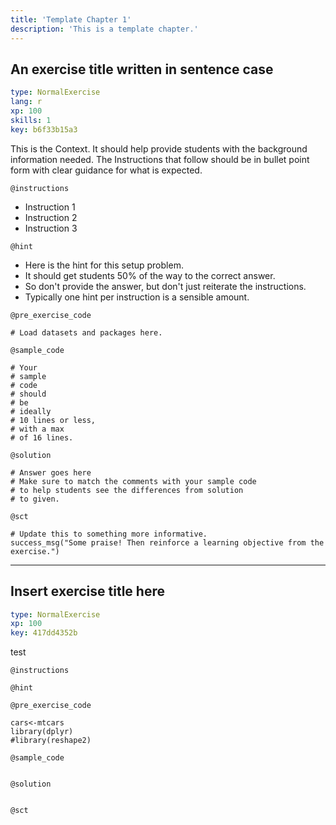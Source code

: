 ```yaml
---
title: 'Template Chapter 1'
description: 'This is a template chapter.'
---
```


## An exercise title written in sentence case

```yaml
type: NormalExercise 
lang: r
xp: 100 
skills: 1
key: b6f33b15a3   
```


This is the Context. It should help provide students with the background information needed.
The Instructions that follow should be in bullet point form with clear guidance for what is expected.


`@instructions`
- Instruction 1
- Instruction 2
- Instruction 3

`@hint`
- Here is the hint for this setup problem. 
- It should get students 50% of the way to the correct answer.
- So don't provide the answer, but don't just reiterate the instructions.
- Typically one hint per instruction is a sensible amount.

`@pre_exercise_code`

```{r}
# Load datasets and packages here.
```


`@sample_code`

```{r}
# Your
# sample
# code
# should
# be
# ideally
# 10 lines or less,
# with a max
# of 16 lines.
```


`@solution`

```{r}
# Answer goes here
# Make sure to match the comments with your sample code
# to help students see the differences from solution
# to given.
```


`@sct`

```{r}
# Update this to something more informative.
success_msg("Some praise! Then reinforce a learning objective from the exercise.")
```


---

## Insert exercise title here

```yaml
type: NormalExercise 
xp: 100 
key: 417dd4352b   
```


test


`@instructions`


`@hint`


`@pre_exercise_code`

```{r}
cars<-mtcars
library(dplyr)
#library(reshape2)
```


`@sample_code`

```{r}

```


`@solution`

```{r}

```


`@sct`

```{r}

```


